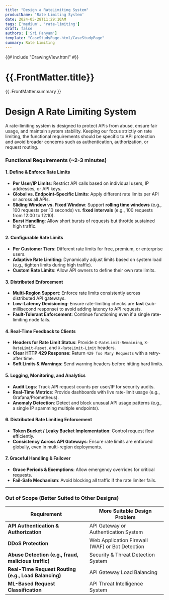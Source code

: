 ```yaml
---
title: "Design a RateLimiting System"
productName: 'Rate Limiting System'
date: 2024-05-28T11:29:10AM
tags: ['medium', 'rate-limiting']
draft: false
authors: ['Sri Panyam']
template: "CaseStudyPage.html/CaseStudyPage"
summary: Rate Limiting
---
```


{{# include "DrawingView.html" #}}

# {{.FrontMatter.title}}

{{ .FrontMatter.summary }}


# Design A Rate Limiting System

A rate-limiting system is designed to protect APIs from abuse, ensure fair usage, and maintain system stability. Keeping our focus strictly on rate limiting, the functional requirements should be specific to API protection and avoid broader concerns such as authentication, authorization, or request routing.

### Functional Requirements (~2-3 minutes)

#### **1\. Define & Enforce Rate Limits**

* **Per User/IP Limits**: Restrict API calls based on individual users, IP addresses, or API keys.  
* **Global vs. Endpoint-Specific Limits**: Apply different rate limits per API or across all APIs.  
* **Sliding Window vs. Fixed Window**: Support **rolling time windows** (e.g., 100 requests per 10 seconds) vs. **fixed intervals** (e.g., 100 requests from 12:00 to 12:10).  
* **Burst Handling**: Allow short bursts of requests but throttle sustained high traffic.

#### **2\. Configurable Rate Limits**

* **Per Customer Tiers**: Different rate limits for free, premium, or enterprise users.  
* **Adaptive Rate Limiting**: Dynamically adjust limits based on system load (e.g., tighten limits during high traffic).  
* **Custom Rate Limits**: Allow API owners to define their own rate limits.

#### **3\. Distributed Enforcement**

* **Multi-Region Support**: Enforce rate limits consistently across distributed API gateways.  
* **Low-Latency Decisioning**: Ensure rate-limiting checks are **fast** (sub-millisecond response) to avoid adding latency to API requests.  
* **Fault-Tolerant Enforcement**: Continue functioning even if a single rate-limiting node fails.

#### **4\. Real-Time Feedback to Clients**

* **Headers for Rate Limit Status**: Provide `X-RateLimit-Remaining`, `X-RateLimit-Reset`, and `X-RateLimit-Limit` headers.  
* **Clear HTTP 429 Response**: Return `429 Too Many Requests` with a retry-after time.  
* **Soft Limits & Warnings**: Send warning headers before hitting hard limits.

#### **5\. Logging, Monitoring, and Analytics**

* **Audit Logs**: Track API request counts per user/IP for security audits.  
* **Real-Time Metrics**: Provide dashboards with live rate-limit usage (e.g., Grafana/Prometheus).  
* **Anomaly Detection**: Detect and block unusual API usage patterns (e.g., a single IP spamming multiple endpoints).

#### **6\. Distributed Rate Limiting Enforcement**

* **Token Bucket / Leaky Bucket Implementation**: Control request flow efficiently.  
* **Consistency Across API Gateways**: Ensure rate limits are enforced globally, even in multi-region deployments.

#### **7\. Graceful Handling & Failover**

* **Grace Periods & Exemptions**: Allow emergency overrides for critical requests.  
* **Fail-Safe Mechanism**: Avoid blocking all traffic if the rate limiter fails.

---

### **Out of Scope (Better Suited to Other Designs)**

| Requirement | More Suitable Design Problem |
| ----- | ----- |
| **API Authentication & Authorization** | API Gateway or Authentication System |
| **DDoS Protection** | Web Application Firewall (WAF) or Bot Detection |
| **Abuse Detection (e.g., fraud, malicious traffic)** | Security & Threat Detection System |
| **Real-Time Request Routing (e.g., Load Balancing)** | API Gateway Load Balancing |
| **ML-Based Request Classification** | API Threat Intelligence System |


